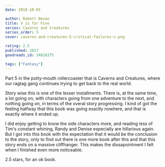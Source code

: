 ```yaml
---
date: 2018-10-01

author: Robert Bevan
title: V is for Five
series: Caverns and Creatures
series_order: 5
cover: caverns-and-creatures-5-critical-failures-v.png

rating: 2.5
published: 2017
goodreads_id: 34818375

tags: ["Fantasy"]
---
```


Part 5 in the potty-mouth rollercoaster that is Caverns and Creatures, where our ragtag gang continues trying to get back to the real world.

<!--more-->

Story wise this is one of the lesser installments. There is, at the same time, a lot going on, with characters going from one adventure to the next, and nothing going on, in terms of the overal story progressing. I kind of got the feeling halfway that this book was going exactly nowhere, and that is exactly where it ended up.

I did enjoy getting to know the side characters more, and reading less of Tim's constant whining, Randy and Denise especially are hillarious again. But I got into this book with the expectation that it would be the conclusion to the story, only to find out there is one more book after this and that this story ends on a massive cliffhanger. This makes the dissapointment I felt when I finished even more noticeable.

2.5 stars, for an ok book.
